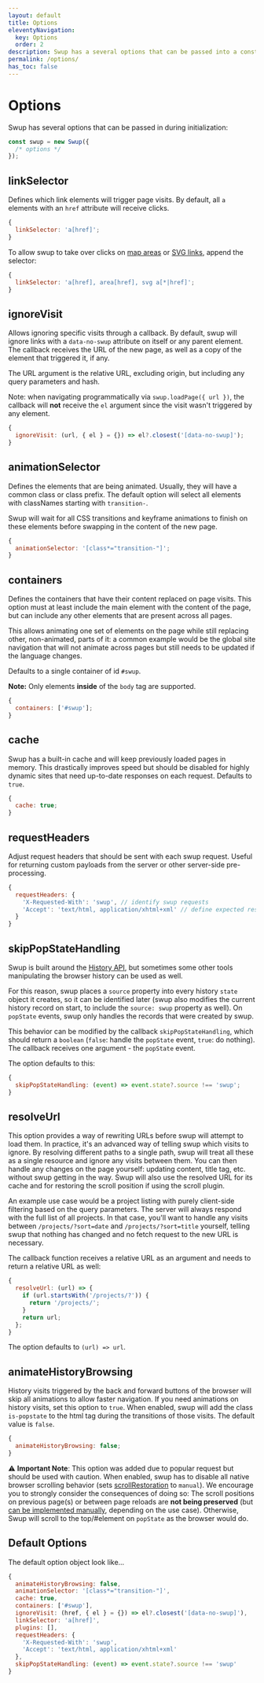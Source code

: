 ```yaml
---
layout: default
title: Options
eleventyNavigation:
  key: Options
  order: 2
description: Swup has a several options that can be passed into a constructor as an object
permalink: /options/
has_toc: false
---
```


# Options

Swup has several options that can be passed in during initialization:

```javascript
const swup = new Swup({
  /* options */
});
```

## linkSelector

Defines which link elements will trigger page visits. By
default, all `a` elements with an `href` attribute will receive clicks.

```javascript
{
  linkSelector: 'a[href]';
}
```

To allow swup to take over clicks on
[map areas](https://www.w3schools.com/tags/tag_area.asp) or
[SVG links](https://developer.mozilla.org/en-US/docs/Web/SVG/Element/a),
append the selector:

```javascript
{
  linkSelector: 'a[href], area[href], svg a[*|href]';
}
```

## ignoreVisit

Allows ignoring specific visits through a callback. By default, swup will ignore links with a `data-no-swup` attribute on itself or any parent element. The callback receives the URL of the new page, as well as a copy of the element that triggered it, if any.

The URL argument is the relative URL, excluding origin, but including any query parameters and hash.

Note: when navigating programmatically via `swup.loadPage({ url })`, the callback will **not** receive the `el` argument since the visit wasn't triggered by any element.

```javascript
{
  ignoreVisit: (url, { el } = {}) => el?.closest('[data-no-swup]');
}
```

## animationSelector

Defines the elements that are being animated. Usually, they will have a common
class or class prefix. The default option will select all elements with
classNames starting with `transition-`.

Swup will wait for all CSS transitions and keyframe animations to finish on these elements before swapping in the content of the new page.

```javascript
{
  animationSelector: '[class*="transition-"]';
}
```

## containers

Defines the containers that have their content replaced on page visits. This option must at least include the main element with the content of the page, but can
include any other elements that are present across all pages.

This allows animating one set of elements on the page while still replacing
other, non-animated, parts of it: a common example would be the global site
navigation that will not animate across pages but still needs to be updated if
the language changes.

Defaults to a single container of id `#swup`.

**Note:** Only elements **inside** of the `body` tag are supported.

```javascript
{
  containers: ['#swup'];
}
```

## cache

Swup has a built-in cache and will keep previously loaded pages in memory.
This drastically improves speed but should be disabled for highly dynamic sites
that need up-to-date responses on each request. Defaults to `true`.

```javascript
{
  cache: true;
}
```

## requestHeaders

Adjust request headers that should be sent with each swup request. Useful for returning custom
payloads from the server or other server-side pre-processing.

```javascript
{
  requestHeaders: {
    'X-Requested-With': 'swup', // identify swup requests
    'Accept': 'text/html, application/xhtml+xml' // define expected response
  }
}
```

## skipPopStateHandling

Swup is built around the [History API](https://developer.mozilla.org/en-US/docs/Web/API/History), but sometimes some other tools manipulating the browser history can be used as well.

For this reason, swup places a `source` property into every history `state` object it creates, so it can be identified later (swup also modifies the current history record on start, to include the `source: swup` property as well).
On `popState` events, swup only handles the records that were created by swup.

This behavior can be modified by the callback `skipPopStateHandling`, which should return a `boolean` (`false`: handle the `popState` event, `true`: do nothing).
The callback receives one argument - the `popState` event.

The option defaults to this:

```javascript
{
  skipPopStateHandling: (event) => event.state?.source !== 'swup';
}
```

## resolveUrl

This option provides a way of rewriting URLs before swup will attempt to load
them. In practice, it's an advanced way of telling swup which visits to ignore.
By resolving different paths to a single path, swup will treat all these
as a single resource and ignore any visits between them. You can then
handle any changes on the page yourself: updating content, title tag, etc.
without swup getting in the way. Swup will also use the resolved URL for its
cache and for restoring the scroll position if using the scroll plugin.

An example use case would be a project listing with purely client-side filtering
based on the query parameters. The server will always respond with the full list
of all projects. In that case, you'll want to handle any visits between
`/projects/?sort=date` and `/projects/?sort=title` yourself, telling swup that
nothing has changed and no fetch request to the new URL is necessary.

The callback function receives a relative URL as an argument and needs to
return a relative URL as well:

```javascript
{
  resolveUrl: (url) => {
    if (url.startsWith('/projects/?')) {
      return '/projects/';
    }
    return url;
  };
}
```

The option defaults to `(url) => url`.

## animateHistoryBrowsing

History visits triggered by the back and forward buttons of the browser will skip all animations to allow faster navigation. If you need animations on history visits, set this option to `true`. When enabled, swup will add the class `is-popstate` to the html tag during the transitions of those visits. The default value is `false`.

```javascript
{
  animateHistoryBrowsing: false;
}
```

⚠️ **Important Note**: This option was added due to popular request but should be used with caution. When enabled, swup has to disable all native browser scrolling behavior (sets [scrollRestoration](https://developers.google.com/web/updates/2015/09/history-api-scroll-restoration) to `manual`). We encourage you to strongly consider the consequences of doing so: The scroll positions on previous page(s) or between page reloads are **not being preserved** (but [can be implemented manually](https://github.com/swup/swup/issues/48#issuecomment-423854819), depending on the use case). Otherwise, Swup will scroll to the top/#element on `popState` as the browser would do.

## Default Options

The default option object look like...

```javascript
{
  animateHistoryBrowsing: false,
  animationSelector: '[class*="transition-"]',
  cache: true,
  containers: ['#swup'],
  ignoreVisit: (href, { el } = {}) => el?.closest('[data-no-swup]'),
  linkSelector: 'a[href]',
  plugins: [],
  requestHeaders: {
    'X-Requested-With': 'swup',
    'Accept': 'text/html, application/xhtml+xml'
  },
  skipPopStateHandling: (event) => event.state?.source !== 'swup'
}
```
